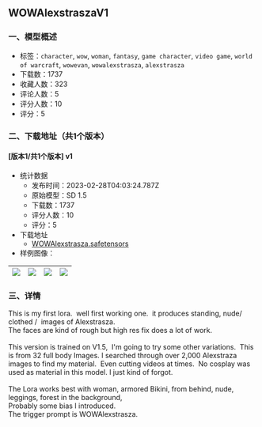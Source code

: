 ## WOWAlexstraszaV1
### 一、模型概述

- 标签：`character`, `wow`, `woman`, `fantasy`, `game character`, `video game`, `world of warcraft`, `wowevan`, `wowalexstrasza`, `alexstrasza`
- 下载数：1737
- 收藏人数：323
- 评论人数：5
- 评分人数：10
- 评分：5

### 二、下载地址（共1个版本）

#### [版本1/共1个版本] v1

- 统计数据
  - 发布时间：2023-02-28T04:03:24.787Z
  - 原始模型：SD 1.5
  - 下载数：1737
  - 评分人数：10
  - 评分：5
- 下载地址
  - [WOWAlexstrasza.safetensors](https://civitai.com/api/download/models/16459)
- 样例图像：

| <img src="https://image.civitai.com/xG1nkqKTMzGDvpLrqFT7WA/a578b4d4-8a8e-495e-43e0-5bac951dce00/width=450/166086.jpeg" /> | <img src="https://image.civitai.com/xG1nkqKTMzGDvpLrqFT7WA/b5640beb-ca6e-48fe-3ea8-39c66f8e9c00/width=450/166093.jpeg" /> | <img src="https://image.civitai.com/xG1nkqKTMzGDvpLrqFT7WA/c159e739-b55f-4761-150a-f03fa9d46c00/width=450/166092.jpeg" /> | <img src="https://image.civitai.com/xG1nkqKTMzGDvpLrqFT7WA/441e8b9c-493e-4bad-1f80-763ee5d5a200/width=450/166091.jpeg" /> |
| ---- | ---- | ---- | ---- |


### 三、详情
<p>This is my first lora.  well first working one.  it produces standing, nude/ clothed /  images of Alexstrasza.<br />The faces are kind of rough but high res fix does a lot of work.<br /><br />This version is trained on V1.5,  I'm going to try some other variations.  This is from 32 full body Images. I searched through over 2,000 Alexstraza images to find my material.  Even cutting videos at times.  No cosplay was used as material in this model. I just kind of forgot.<br /><br />The Lora works best with woman,  armored Bikini, from behind, nude, leggings, forest in the background, <br />Probably some bias I introduced.<br />The trigger prompt is WOWAlexstrasza.<br /><br /></p>